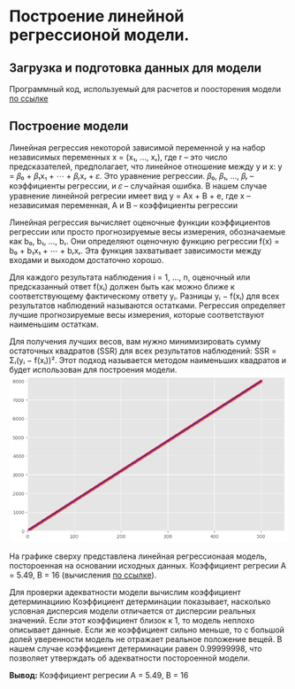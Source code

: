 # Построение линейной регрессионой модели.



## Загрузка и подготовка данных для модели
Программный код, используемый для расчетов и поосторения модели [по ссылке]((https://github.com/FyodorBSU/MMF.BSU.PM.FYODORRUTSKY2019-20/blob/master/test_task_priorbank/source/task1(linear_regression).ipynb)) 


## Построение модели
Линейная регрессия некоторой зависимой переменной y на набор независимых переменных  x = (x₁, …, xᵣ), где r – это число предсказателей, предполагает, что линейное отношение между y и x: y = 𝛽₀ + 𝛽₁x₁ + ⋯ + 𝛽ᵣxᵣ + 𝜀. Это уравнение регрессии. 𝛽₀, 𝛽₁, …, 𝛽ᵣ – коэффициенты регрессии, и 𝜀 – случайная ошибка. В нашем случае уравнение линейной регресии имеет вид y = Ax + B + e, где x – независимая переменная, A и B – коэффициенты регрессии

Линейная регрессия вычисляет оценочные функции коэффициентов регрессии или просто прогнозируемые весы измерения, обозначаемые как b₀, b₁, …, bᵣ. Они определяют оценочную функцию регрессии f(x) = b₀ + b₁x₁ + ⋯ + bᵣxᵣ. Эта функция захватывает зависимости между входами и выходом достаточно хорошо.

Для каждого результата наблюдения i = 1, …, n, оценочный или предсказанный ответ f(xᵢ) должен быть как можно ближе к соответствующему фактическому ответу yᵢ. Разницы yᵢ − f(xᵢ) для всех результатов наблюдений называются остатками. Регрессия определяет лучшие прогнозируемые весы измерения, которые соответствуют наименьшим остаткам.

Для получения лучших весов, вам нужно минимизировать сумму остаточных квадратов (SSR) для всех результатов наблюдений: SSR = Σᵢ(yᵢ − f(xᵢ))². Этот подход называется методом наименьших квадратов и будет использован для построения модели.
![](images/task1(linear_regression).png) 

На графике сверху представлена линейная регрессионаая модель, постороенная на основании исходных данных.
Коэффициент регресии A = 5.49, B = 16 (вычисления [по ссылке]()).

Для проверки адекватности модели вычислим коэффициент детерминациию
Коэффициент детерминации показывает, насколько условная дисперсия модели отличается от дисперсии реальных значений. Если этот коэффициент близок к 1, то модель неплохо описывает данные. Если же коэффициент сильно меньше, то с большой долей уверенности модель не отражает реальное положение вещей.
В нашем случае коэффициент детерминации равен 0.99999998, что позволяет утверждать об адекватности постороенной модели.


**Вывод:** Коэффициент регресии A = 5.49, B = 16 


